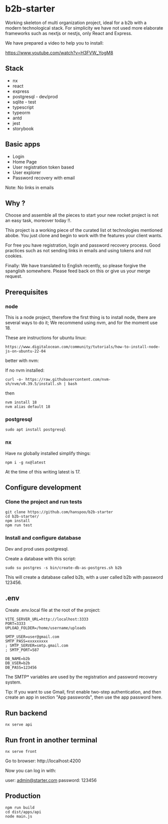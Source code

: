 # b2b-starter

Working skeleton of multi organization project, ideal for a b2b with a modern technological stack.
For simplicity we have not used more elaborate frameworks such as nextjs or nestjs, only React and Express.

We have prepared a video to help you to install:

https://www.youtube.com/watch?v=H3FVW_YogM8

## Stack

- nx
- react
- express
- postgresql - dev/prod
- sqlite - test
- typescript
- typeorm
- antd
- jest
- storybook

## Basic apps

- Login
- Home Page
- User registration token based
- User explorer
- Password recovery with email

Note: No links in emails

## Why ?

Choose and assemble all the pieces to start your new rocket project is not an easy task, moreover today !!.

This project is a working piece of the curated list ot technologies mentioned abobe. You just clone and begin
to work with the features your client wants.

For free you have registration, login and password recovery process. Good practices such as not sending links in emails and using tokens and not cookies.

Finally: We have translated to English recently, so please forgive the spanglish somewhere. Please feed back on this or give us your merge request.

## Prerequisites

### node

This is a node project, therefore the first thing is to install node, there are several
ways to do it; We recommend using nvm, and for the moment use 18.

These are instructions for ubuntu linux:

```
https://www.digitalocean.com/community/tutorials/how-to-install-node-js-on-ubuntu-22-04
```

better with nvm:

If no nvm installed:

`curl -o- https://raw.githubusercontent.com/nvm-sh/nvm/v0.39.5/install.sh | bash`

then

```
nvm install 18
nvm alias default 18
```

### postgresql

```
sudo apt install postgresql
```

### nx

Have nx globally installed simplify things:

```
npm i -g nx@latest
```

At the time of this writing latest is 17.

## Configure development

### Clone the project and run tests

```
git clone https://github.com/hanspoo/b2b-starter
cd b2b-starter/
npm install
npm run test
```

### Install and configure database

Dev and prod uses postgresql.

Create a database with this script:

```
sudo su postgres -s bin/create-db-as-postgres.sh b2b
```

This will create a database called b2b, with a user called b2b with password 123456.

## .env

Create .env.local file at the root of the project:

```
VITE_SERVER_URL=http://localhost:3333
PORT=3333
UPLOAD_FOLDER=/home/username/uploads

SMTP_USER=user@gmail.com
SMTP_PASS=xxxxxxxxx
; SMTP_SERVER=smtp.gmail.com
; SMTP_PORT=587

DB_NAME=b2b
DB_USER=b2b
DB_PASS=123456
```

The SMTP\* variables are used by the registration and password recovery system.

Tip: If you want to use Gmail, first enable two-step authentication, and then create
an app in section "App passwords", then use the app password here.

## Run backend

```
nx serve api
```

## Run front in another terminal

```
nx serve front
```

Go to browser:
http://localhost:4200

Now you can log in with:

user:
admin@starter.com
password:
123456

## Production

```
npm run build
cd dist/apps/api
node main.js
```
